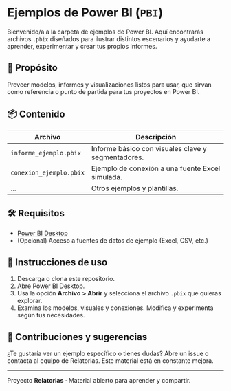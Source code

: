 
# Ejemplos de Power BI (`PBI`)

Bienvenido/a a la carpeta de ejemplos de Power BI. Aquí encontrarás archivos `.pbix` diseñados para ilustrar distintos escenarios y ayudarte a aprender, experimentar y crear tus propios informes.

## 🚀 Propósito
Proveer modelos, informes y visualizaciones listos para usar, que sirvan como referencia o punto de partida para tus proyectos en Power BI.

## 📦 Contenido

| Archivo                   | Descripción                                              |
|---------------------------|----------------------------------------------------------|
| `informe_ejemplo.pbix`    | Informe básico con visuales clave y segmentadores.        |
| `conexion_ejemplo.pbix`   | Ejemplo de conexión a una fuente Excel simulada.          |
| ...                       | Otros ejemplos y plantillas.                             |

## 🛠️ Requisitos
- [Power BI Desktop](https://powerbi.microsoft.com/desktop/)
- (Opcional) Acceso a fuentes de datos de ejemplo (Excel, CSV, etc.)

## 📝 Instrucciones de uso
1. Descarga o clona este repositorio.
2. Abre Power BI Desktop.
3. Usa la opción **Archivo > Abrir** y selecciona el archivo `.pbix` que quieras explorar.
4. Examina los modelos, visuales y conexiones. Modifica y experimenta según tus necesidades.

## 🤝 Contribuciones y sugerencias
¿Te gustaría ver un ejemplo específico o tienes dudas? Abre un issue o contacta al equipo de Relatorias. Este material está en constante mejora.

---

Proyecto **Relatorias** · Material abierto para aprender y compartir.
